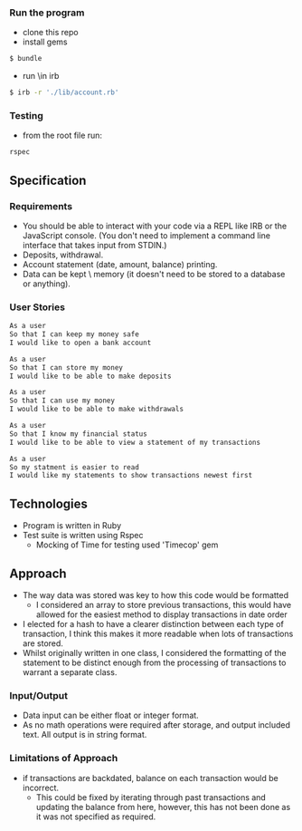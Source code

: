 

### Run the program
- clone this repo
- install gems
```bash
$ bundle
```
- run \in irb
```bash
$ irb -r './lib/account.rb'
```

### Testing
- from the root file run:
```bash
rspec
```

## Specification

### Requirements

* You should be able to interact with your code via a REPL like IRB or the JavaScript console.  (You don't need to implement a command line interface that takes input from STDIN.)
* Deposits, withdrawal.
* Account statement (date, amount, balance) printing.
* Data can be kept \ memory (it doesn't need to be stored to a database or anything).

### User Stories
```bash
As a user
So that I can keep my money safe
I would like to open a bank account
```

```bash
As a user
So that I can store my money
I would like to be able to make deposits
```

```bash
As a user 
So that I can use my money
I would like to be able to make withdrawals
```

```bash
As a user
So that I know my financial status
I would like to be able to view a statement of my transactions
```

```bash
As a user
So my statment is easier to read
I would like my statements to show transactions newest first
```

## Technologies
- Program is written in Ruby
- Test suite is written using Rspec
  - Mocking of Time for testing used 'Timecop' gem

## Approach
- The way data was stored was key to how this code would be formatted
  - I considered an array to store previous transactions, this would have allowed for the easiest method to display transactions in date order
- I elected for a hash to have a clearer distinction between each type of transaction, I think this makes it more readable when lots of transactions are stored.
- Whilst originally written in one class, I considered the formatting of the statement to be distinct enough from the processing of transactions to warrant a separate class. 

### Input/Output
- Data input can be either float or integer format. 
- As no math operations were required after storage, and output included text. All output is in string format. 




### Limitations of Approach
- if transactions are backdated, balance on each transaction would be incorrect. 
  - This could be fixed by iterating through past transactions and updating the balance from here, however, this has not been done as it was not specified as required.